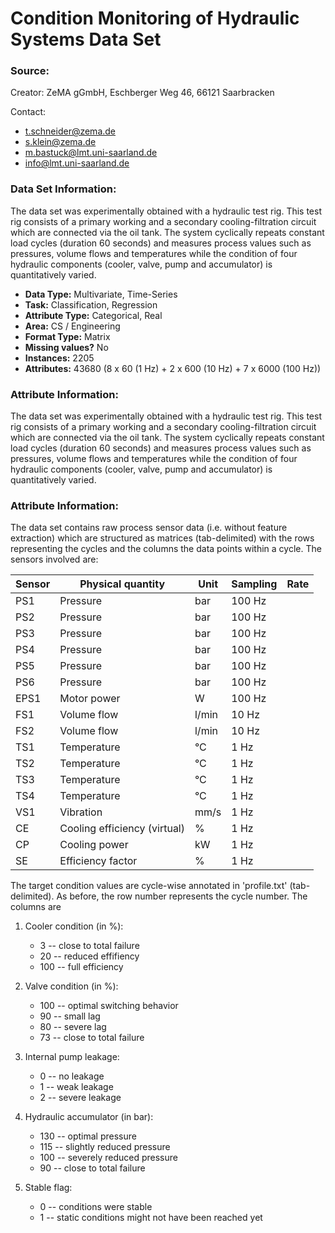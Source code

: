 # Condition Monitoring of Hydraulic Systems Data Set

### Source:

Creator: ZeMA gGmbH, Eschberger Weg 46, 66121 Saarbracken

Contact:
  - t.schneider@zema.de
  - s.klein@zema.de
  - m.bastuck@lmt.uni-saarland.de
  - info@lmt.uni-saarland.de

### Data Set Information:

The data set was experimentally obtained with a hydraulic test rig. This test rig consists of a primary working and a secondary cooling-filtration circuit which are connected via the oil tank. The system cyclically repeats constant load cycles (duration 60 seconds) and measures process values such as pressures, volume flows and temperatures while the condition of four hydraulic components (cooler, valve, pump and accumulator) is quantitatively varied.

- **Data Type:** Multivariate, Time-Series
- **Task:** Classification, Regression
- **Attribute Type:** Categorical, Real
- **Area:** CS / Engineering
- **Format Type:** Matrix
- **Missing values?** No
- **Instances:** 2205
- **Attributes:** 43680 (8 x 60 (1 Hz) + 2 x 600 (10 Hz) + 7 x 6000 (100 Hz))

### Attribute Information:

The data set was experimentally obtained with a hydraulic test rig. This test rig consists of a primary working and a secondary cooling-filtration circuit which are connected via the oil tank. The system cyclically repeats constant load cycles (duration 60 seconds) and measures process values such as pressures, volume flows and temperatures while the condition of four hydraulic components (cooler, valve, pump and accumulator) is quantitatively varied.

### Attribute Information:

The data set contains raw process sensor data (i.e. without feature extraction) which are structured as matrices (tab-delimited) with the rows representing the cycles and the columns the data points within a cycle. The sensors involved are:

Sensor | Physical quantity | Unit | Sampling | Rate
-------|-------------------|------|----------|-----
PS1 | Pressure | bar | 100 Hz
PS2 | Pressure | bar | 100 Hz
PS3 | Pressure | bar | 100 Hz
PS4 | Pressure | bar | 100 Hz
PS5 | Pressure | bar | 100 Hz
PS6 | Pressure | bar | 100 Hz
EPS1 | Motor power | W | 100 Hz
FS1 | Volume flow | l/min | 10 Hz
FS2 | Volume flow | l/min | 10 Hz
TS1 | Temperature | °C | 1 Hz
TS2 | Temperature | °C | 1 Hz
TS3 | Temperature | °C | 1 Hz
TS4 | Temperature | °C | 1 Hz
VS1 | Vibration | mm/s | 1 Hz
CE | Cooling efficiency (virtual) | % | 1 Hz
CP | Cooling power | kW | 1 Hz
SE | Efficiency factor | % | 1 Hz

The target condition values are cycle-wise annotated in 'profile.txt' (tab-delimited). As before, the row number represents the cycle number. The columns are

1. Cooler condition (in %):
   - 3 -- close to total failure
   - 20 -- reduced effifiency
   - 100 -- full efficiency

2. Valve condition (in %):
   - 100 -- optimal switching behavior
   - 90 -- small lag
   - 80 -- severe lag
   - 73 -- close to total failure

3. Internal pump leakage:
   - 0 -- no leakage
   - 1 -- weak leakage
   - 2 -- severe leakage

4. Hydraulic accumulator (in bar):
   - 130 -- optimal pressure
   - 115 -- slightly reduced pressure
   - 100 -- severely reduced pressure
   - 90 -- close to total failure

5. Stable flag:
   - 0 -- conditions were stable
   - 1 -- static conditions might not have been reached yet
